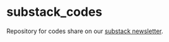 # substack_codes
Repository for codes share on our [substack newsletter](https://triplesun.substack.com/).
